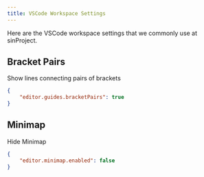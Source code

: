 ```yaml
---
title: VSCode Workspace Settings
---
```


Here are the VSCode workspace settings that we commonly use at sinProject.

## Bracket Pairs

Show lines connecting pairs of brackets

```json:.vscode/settings.json
{
	"editor.guides.bracketPairs": true
}
```

## Minimap

Hide Minimap

```json:.vscode/settings.json
{
	"editor.minimap.enabled": false
}
```
